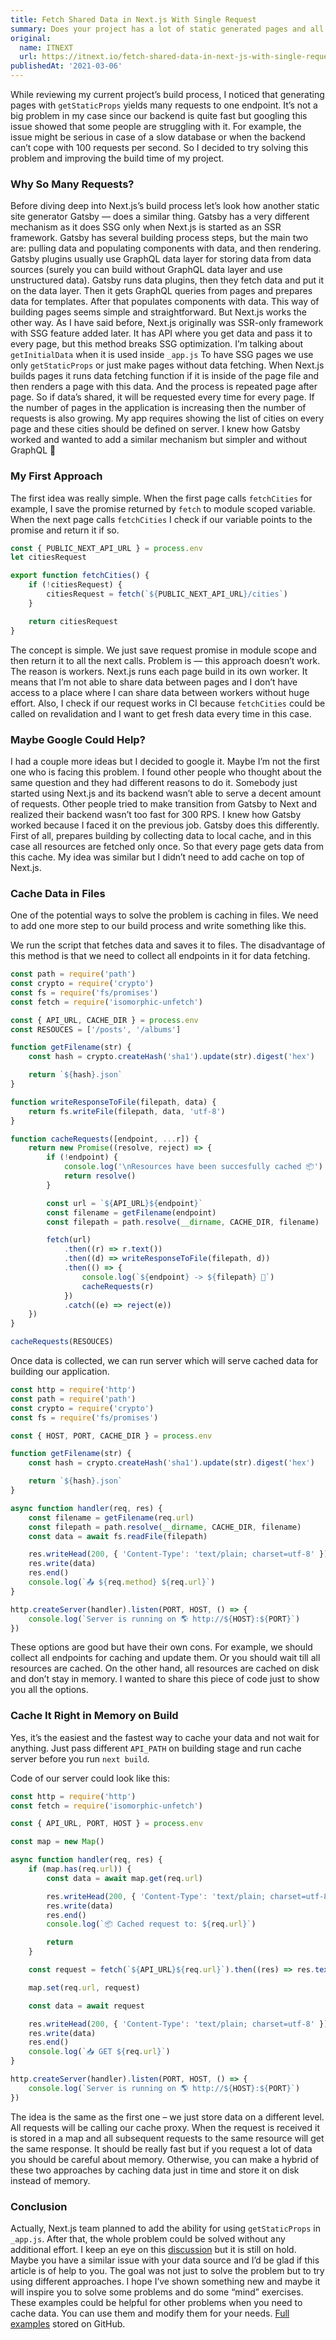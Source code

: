 ```yaml
---
title: Fetch Shared Data in Next.js With Single Request
summary: Does your project has a lot of static generated pages and all of the pages have shared data that is fetched from server side? It could cause spamming your server by many requests that are called by every page that should be generated. Let's take a look at how we can prevent that with NodeJS in front of Next.js on the build stage
original:
  name: ITNEXT
  url: https://itnext.io/fetch-shared-data-in-next-js-with-single-request-833433fa8ed1
publishedAt: '2021-03-06'
---
```


While reviewing my current project’s build process, I noticed that generating pages with `getStaticProps` yields many requests to one endpoint. It’s not a big problem in my case since our backend is quite fast but googling this issue showed that some people are struggling with it. For example, the issue might be serious in case of a slow database or when the backend can’t cope with 100 requests per second. So I decided to try solving this problem and improving the build time of my project.

### Why So Many Requests?

Before diving deep into Next.js’s build process let’s look how another static site generator Gatsby — does a similar thing. Gatsby has a very different mechanism as it does SSG only when Next.js is started as an SSR framework.
Gatsby has several building process steps, but the main two are: pulling data and populating components with data, and then rendering. Gatsby plugins usually use GraphQL data layer for storing data from data sources (surely you can build without GraphQL data layer and use unstructured data). Gatsby runs data plugins, then they fetch data and put it on the data layer. Then it gets GraphQL queries from pages and prepares data for templates. After that populates components with data. This way of building pages seems simple and straightforward. But Next.js works the other way.
As I have said before, Next.js originally was SSR-only framework with SSG feature added later. It has API where you get data and pass it to every page, but this method breaks SSG optimization. I’m talking about `getInitialData` when it is used inside `_app.js`
To have SSG pages we use only `getStaticProps` or just make pages without data fetching. When Next.js builds pages it runs data fetching function if it is inside of the page file and then renders a page with this data. And the process is repeated page after page. So if data’s shared, it will be requested every time for every page. If the number of pages in the application is increasing then the number of requests is also growing.
My app requires showing the list of cities on every page and these cities should be defined on server. I knew how Gatsby worked and wanted to add a similar mechanism but simpler and without GraphQL 🙂

### My First Approach

The first idea was really simple. When the first page calls `fetchCities` for example, I save the promise returned by `fetch` to module scoped variable. When the next page calls `fetchCities` I check if our variable points to the promise and return it if so.

```js:data/cities.js
const { PUBLIC_NEXT_API_URL } = process.env
let citiesRequest

export function fetchCities() {
	if (!citiesRequest) {
		citiesRequest = fetch(`${PUBLIC_NEXT_API_URL}/cities`)
	}

	return citiesRequest
}
```

The concept is simple. We just save request promise in module scope and then return it to all the next calls. Problem is — this approach doesn’t work. The reason is workers. Next.js runs each page build in its own worker. It means that I’m not able to share data between pages and I don’t have access to a place where I can share data between workers without huge effort. Also, I check if our request works in CI because `fetchCities` could be called on revalidation and I want to get fresh data every time in this case.

### Maybe Google Could Help?

I had a couple more ideas but I decided to google it. Maybe I’m not the first one who is facing this problem. I found other people who thought about the same question and they had different reasons to do it. Somebody just started using Next.js and its backend wasn’t able to serve a decent amount of requests. Other people tried to make transition from Gatsby to Next and realized their backend wasn’t too fast for 300 RPS. I knew how Gatsby worked because I faced it on the previous job. Gatsby does this differently. First of all, prepares building by collecting data to local cache, and in this case all resources are fetched only once. So that every page gets data from this cache. My idea was similar but I didn’t need to add cache on top of Next.js.

### Cache Data in Files

One of the potential ways to solve the problem is caching in files. We need to add one more step to our build process and write something like this.

We run the script that fetches data and saves it to files. The disadvantage of this method is that we need to collect all endpoints in it for data fetching.

```js
const path = require('path')
const crypto = require('crypto')
const fs = require('fs/promises')
const fetch = require('isomorphic-unfetch')

const { API_URL, CACHE_DIR } = process.env
const RESOUCES = ['/posts', '/albums']

function getFilename(str) {
	const hash = crypto.createHash('sha1').update(str).digest('hex')

	return `${hash}.json`
}

function writeResponseToFile(filepath, data) {
	return fs.writeFile(filepath, data, 'utf-8')
}

function cacheRequests([endpoint, ...r]) {
	return new Promise((resolve, reject) => {
		if (!endpoint) {
			console.log('\nResources have been succesfully cached 📦')
			return resolve()
		}

		const url = `${API_URL}${endpoint}`
		const filename = getFilename(endpoint)
		const filepath = path.resolve(__dirname, CACHE_DIR, filename)

		fetch(url)
			.then((r) => r.text())
			.then((d) => writeResponseToFile(filepath, d))
			.then(() => {
				console.log(`${endpoint} -> ${filepath} 💾`)
				cacheRequests(r)
			})
			.catch((e) => reject(e))
	})
}

cacheRequests(RESOUCES)
```

Once data is collected, we can run server which will serve cached data for building our application.

```js
const http = require('http')
const path = require('path')
const crypto = require('crypto')
const fs = require('fs/promises')

const { HOST, PORT, CACHE_DIR } = process.env

function getFilename(str) {
	const hash = crypto.createHash('sha1').update(str).digest('hex')

	return `${hash}.json`
}

async function handler(req, res) {
	const filename = getFilename(req.url)
	const filepath = path.resolve(__dirname, CACHE_DIR, filename)
	const data = await fs.readFile(filepath)

	res.writeHead(200, { 'Content-Type': 'text/plain; charset=utf-8' })
	res.write(data)
	res.end()
	console.log(`📤 ${req.method} ${req.url}`)
}

http.createServer(handler).listen(PORT, HOST, () => {
	console.log(`Server is running on 🌎 http://${HOST}:${PORT}`)
})
```

These options are good but have their own cons. For example, we should collect all endpoints for caching and update them. Or you should wait till all resources are cached. On the other hand, all resources are cached on disk and don’t stay in memory. I wanted to share this piece of code just to show you all the options.

### Cache It Right in Memory on Build

Yes, it’s the easiest and the fastest way to cache your data and not wait for anything. Just pass different `API_PATH` on building stage and run cache server before you run `next build`.

Code of our server could look like this:

```js
const http = require('http')
const fetch = require('isomorphic-unfetch')

const { API_URL, PORT, HOST } = process.env

const map = new Map()

async function handler(req, res) {
	if (map.has(req.url)) {
		const data = await map.get(req.url)

		res.writeHead(200, { 'Content-Type': 'text/plain; charset=utf-8' })
		res.write(data)
		res.end()
		console.log(`📦 Cached request to: ${req.url}`)

		return
	}

	const request = fetch(`${API_URL}${req.url}`).then((res) => res.text())

	map.set(req.url, request)

	const data = await request

	res.writeHead(200, { 'Content-Type': 'text/plain; charset=utf-8' })
	res.write(data)
	res.end()
	console.log(`📥 GET ${req.url}`)
}

http.createServer(handler).listen(PORT, HOST, () => {
	console.log(`Server is running on 🌎 http://${HOST}:${PORT}`)
})
```

The idea is the same as the first one – we just store data on a different level. All requests will be calling our cache proxy. When the request is received it is stored in a map and all subsequent requests to the same resource will get the same response. It should be really fast but if you request a lot of data you should be careful about memory. Otherwise, you can make a hybrid of these two approaches by caching data just in time and store it on disk instead of memory.

### Conclusion

Actually, Next.js team planned to add the ability for using `getStaticProps` in `_app.js`. After that, the whole problem could be solved without any additional effort. I keep an eye on this [discussion](https://github.com/vercel/next.js/discussions/10949#discussioncomment-44898) but it is still on hold.
Maybe you have a similar issue with your data source and I’d be glad if this article is of help to you. The goal was not just to solve the problem but to try using different approaches. I hope I’ve shown something new and maybe it will inspire you to solve some problems and do some “mind” exercises. These examples could be helpful for other problems when you need to cache data. You can use them and modify them for your needs.
[Full examples](https://github.com/akellbl4/cache-proxy) stored on GitHub.
